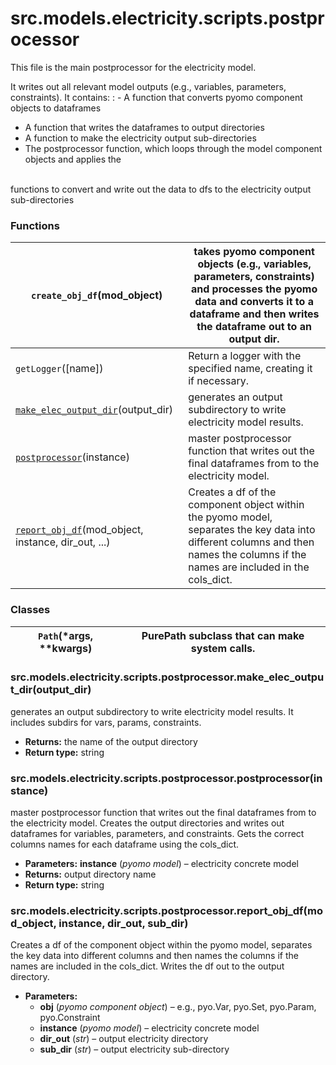 # src.models.electricity.scripts.postprocessor

This file is the main postprocessor for the electricity model.

It writes out all relevant model outputs (e.g., variables, parameters, constraints). It contains:
: - A function that converts pyomo component objects to dataframes
  - A function that writes the dataframes to output directories
  - A function to make the electricity output sub-directories
  - The postprocessor function, which loops through the model component objects and applies the
  <br/>
  functions to convert and write out the data to dfs to the electricity output sub-directories

### Functions

| `create_obj_df`(mod_object)                                                                                        | takes pyomo component objects (e.g., variables, parameters, constraints) and processes the pyomo data and converts it to a dataframe and then writes the dataframe out to an output dir.   |
|--------------------------------------------------------------------------------------------------------------------|--------------------------------------------------------------------------------------------------------------------------------------------------------------------------------------------|
| `getLogger`([name])                                                                                                | Return a logger with the specified name, creating it if necessary.                                                                                                                         |
| [`make_elec_output_dir`](#src.models.electricity.scripts.postprocessor.make_elec_output_dir)(output_dir)           | generates an output subdirectory to write electricity model results.                                                                                                                       |
| [`postprocessor`](#src.models.electricity.scripts.postprocessor.postprocessor)(instance)                           | master postprocessor function that writes out the final dataframes from to the electricity model.                                                                                          |
| [`report_obj_df`](#src.models.electricity.scripts.postprocessor.report_obj_df)(mod_object, instance, dir_out, ...) | Creates a df of the component object within the pyomo model, separates the key data into different columns and then names the columns if the names are included in the cols_dict.          |

### Classes

| `Path`(\*args, \*\*kwargs)   | PurePath subclass that can make system calls.   |
|------------------------------|-------------------------------------------------|

### src.models.electricity.scripts.postprocessor.make_elec_output_dir(output_dir)

generates an output subdirectory to write electricity model results. It includes subdirs for
vars, params, constraints.

* **Returns:**
  the name of the output directory
* **Return type:**
  string

### src.models.electricity.scripts.postprocessor.postprocessor(instance)

master postprocessor function that writes out the final dataframes from to the electricity
model. Creates the output directories and writes out dataframes for variables, parameters, and
constraints. Gets the correct columns names for each dataframe using the cols_dict.

* **Parameters:**
  **instance** (*pyomo model*) – electricity concrete model
* **Returns:**
  output directory name
* **Return type:**
  string

### src.models.electricity.scripts.postprocessor.report_obj_df(mod_object, instance, dir_out, sub_dir)

Creates a df of the component object within the pyomo model, separates the key data into
different columns and then names the columns if the names are included in the cols_dict.
Writes the df out to the output directory.

* **Parameters:**
  * **obj** (*pyomo component object*) – e.g., pyo.Var, pyo.Set, pyo.Param, pyo.Constraint
  * **instance** (*pyomo model*) – electricity concrete model
  * **dir_out** (*str*) – output electricity directory
  * **sub_dir** (*str*) – output electricity sub-directory
